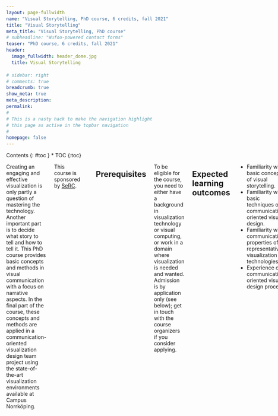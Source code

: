 ```yaml
---
layout: page-fullwidth
name: "Visual Storytelling, PhD course, 6 credits, fall 2021"
title: "Visual Storytelling"
meta_title: "Visual Storytelling, PhD course"
# subheadline: "Wufoo-powered contact forms"
teaser: "PhD course, 6 credits, fall 2021"
header:
  image_fullwidth: header_dome.jpg
  title: Visual Storytelling

# sidebar: right
# comments: true
breadcrumb: true
show_meta: true
meta_description:
permalink:
#
# This is a nasty hack to make the navigation highlight
# this page as active in the topbar navigation
#
homepage: false
---
```


<div class="row">
<div class="medium-4 medium-push-8 columns" markdown="1">
<div class="panel radius" markdown="1">
Contents
{: #toc }
*  TOC
{:toc}
</div>
</div><!-- /.medium-4.columns -->

<div class="medium-8 medium-pull-4 columns" markdown="1">

Creating an engaging and effective visualization is only partly a question of mastering the technology. Another important part is to decide what story to tell and how to tell it. This PhD course provides basic concepts and methods in visual communication with a focus on narrative aspects. In the final part of the course, these concepts and methods are applied in a communication-oriented visualization design team project using the state-of-the-art visualization environments available at Campus Norrköping.

This course is sponsored by [SeRC](https://e-science.se).

<span class='noborder'>[![SeRC](/images/serc-logo.png)](https://e-science.se)</span>

## Prerequisites

To be eligible for the course, you need to either have a background in visualization technology or visual computing, or work in a domain where visualization is needed and wanted. Admission is by application only (see below); get in touch with the course organizers if you consider applying.

## Expected learning outcomes
- Familiarity with basic concepts of visual storytelling. 
- Familiarity with basic techniques of communication-oriented visual design. 
- Familiarity with communicative properties of representative visualization technologies. 
- Experience of a communication-oriented visual design process. 

## Contents

Visual storytelling: 

- Narrativity, narrative structure, dramaturgical structure 
- Temporal and spatial narrative structures 
- Linear and interactive narrative structures 
- Visual representation – visual rhetorics, connotative and denotative meaning 
- The role of audio in visual storytelling 

Communication-oriented visual design: 

- Audience, message, effect 
- Iterative design process including intention, ideation, detailing and evaluation 
- Communicative intention techniques: personas, experiential qualities, communicative effects 
- Ideation techniques: mood boards, brainstorming, bodystorming, concept synthesis and assessment, etc. 
- Detailing (“prototyping”) techniques: synopsis, text scenario, user journey, sketch, storyboard, static comp, photo storyboard, enactment, video scenario, etc. 
- Evaluation techniques: usability testing, collaborative exploration, think-aloud, prompted recall, Wizard of Oz. 
- Professional visual storytelling practices 

Experiential analysis of the communicative properties of more or less immersive visualization environments: full-dome, 360 wall, large wall, HMD VR, multiuser touch table, handheld AR. 

## Organization
The course consists of three parts. 

The first part is a series of sessions (lectures, seminars, workshops, etc) introducing the basic concepts of visual storytelling and communication-oriented visual design. The sessions are focused on overview, enabling the student to identify and learn more about specific concepts and techniques as called for in the specific project (i.e., the third part of the course). 

The second part is a series of studies of the visualization environments available at Campus Norrköping, each involving an analysis of its salient communicative properties from a user-experience point of view. This part ends with a plenary session where the insights are summarized and collated. 

The third and final part is team project pulling together the previous parts. Each team defines a brief for a communication-oriented visual design project, ideally drawing on ongoing research represented in the team. The team then executes a communication-oriented visual design project under supervision, involving at least the following phases: identify communicative intention, ideate, synthesize at least three concepts, select one of them, detail a partial prototype, evaluate concept and prototype relative to communicative intention, revise concept and prototype, present concept and prototype. The expected deliverable of the project is a partially grounded concept for a production in one or more of the visualization environments available at Campus Norrköping. 

In terms of scheduling, the first and second parts overlap and run in parallel on location in Norrköping in the second half of August. The third part – the project – starts in September 2021 with team formation, ideally creating multidisciplinary teams (depending on the backgrounds of the participants). The team formation may be based on availability of good project ideas. The first step of the team’s work is to develop a project brief specifying a topic, a communicative purpose and an analysis of which visualization environments to focus on and why. Each team is assigned a process supervisor with suitable competence for the team’s brief. Moreover, communication design teachers and visualization technology specialists serve as resources for all teams. The project runs for the remainder of the fall 2021, with a final presentation tentatively scheduled for mid-January 2022.

### Proposed schedule for parts 1-2

{% include alert text='<b>Disclaimer:</b> If the pandemic restrictions allow for campus teaching and travel after the summer, we are planning to teach the first two parts of the course in an intensive format on location in Norrköping. Here is a tentative schedule for those parts.' %}

Suggested default time slots are 9.15-12 (AM) and 13.15-16 (PM). Slots adjacent to weekends are left empty to facilitate some travel needs. Normal text refers to taught sessions, italics & teal-colored are self-guided.

<style>
.selfguided {
    color: #45B29D;
    font-style: italic;
}
</style>

<table>
    <caption></caption>
    <thead>
        <tr>
            <td>Date</td><td>Morning</td><td>Afternoon</td>
        </tr>
    </thead>
    <tbody>
        <tr>
            <th>Aug 16</th>
            <td></td>
            <td>
                Course introduction. <span class='selfguided'>Individual study, preparation.</span>
            </td>
        </tr>
        <tr>
            <th>Aug 17</th>
            <td>
                9:15-11. Foundations of storytelling.<br>
                11:15-12. Storytelling in classical visual communication.
            </td>
            <td>
                <span class='selfguided'>Individual study, preparation.</span>
            </td>
        </tr>
        <tr>
            <th>Aug 18</th>
            <td>
                Interactive narrative. Storytelling in interaction design and information design. Audiovisual narrative.
            </td>
            <td>
                <span class='selfguided'>Individual study, preparation.</span>
            </td>
        </tr>
        <tr>
            <th>Aug 19</th>
            <td>
                Foundations of communication-oriented visual design.
            </td>
            <td>
                Foundations of communication-oriented visual design, cont.
            </td>
        </tr>
        <tr>
            <th>Aug 20</th>
            <td>
                Visual communication in education.
            </td>
            <td></td>
        </tr>
        <tr>
            <th>Aug 23</th>
            <td></td>
            <td>
                Introduction to experiential analysis of visualization environments. Group formation. 
                <span class='selfguided'>Groupwork, preparation.</span>
            </td>
        </tr>
        <tr>
            <th>Aug 24</th>
            <td>
                Introduction to HMD VR and handheld AR.
            </td>
            <td>
                Introduction to SIMlab.
            </td>
        </tr>
        <tr>
            <th>Aug 25</th>
            <td>
                The concept of Exploranation. Introduction to dome and touch tables.
            </td>
            <td>
                Introduction to the Decision Arena, VR Arena.
            </td>
        </tr>
        <tr>
            <th>Aug 26</th>
            <td>
                <span class='selfguided'>Groupwork on analysis, presentation preparation.</span>
            </td>
            <td>
                Seminar. Group presentations, discussions.
            </td>
        </tr>
        <tr>
            <th>Aug 27</th>
            <td>
                Introduction to part 3 (projects). Bootstrapping project briefs, team formation (process continues remotely). 
            </td>
            <td></td>
        </tr>
    </tbody>
</table>

## Course Material

<h4>Foundations of storytelling</h4>
- [Handout (pdf)](foundations_of_storytelling_handouts.pdf)
- [Sounds and music handout (pdf)](sounds_and_music_handouts.pdf)

<h4>Storytelling in classical visual communication</h4>
- [Handout (pdf)](VisualStorytelling_basics.pdf)

<h4>Audiovisual narrative</h4>
For the session Audiovisual narrative on Wednesday August 18, please watch the film at this [link](https://vimeo.com/525185218): <https://vimeo.com/525185218>

The Password has been sent out via email.

While watching the film, reflect on what the “message” of the film is. How is this message narrated? What storytelling elements are used to narrate this? How do these elements work together, relate to each other, or contrast to one other?

After the sessions Foundations of storytelling and Storytelling in classical visual communication on **Tuesday August 17**, you might also reflect upon:
+ Who is the intended audience?
+ What type of narrative structure are used?
+ What is the theme or moral of the story?
+ What roles have the camera scenic, the camera shots, the editing, the sounds, and the music?
+ How is the visual flow used and developed for the narration?
+ Is the storytelling linear, semi-linear, or non-linear?
+ What form elements and principles are used?
+ What semiotics are part of the narration?

<h4>Visual storytelling applied to visualization</h4>
It may be helpful to see how other scholars have applied concepts from classical storytelling to the field of visualization. Here are a couple of articles that contribute to such connections. They also provide reference lists that may be useful for your own further study. It is notable that most of the literature seems to focus on information visualization as opposed to scientific visualization, but the reasoning used particularly in Segel and Heer (2010) should be quite broadly applicable.

1. Segel, E., Heer, J. (2010). Narrative Visualization: Telling Stories with Data. IEEE Trans. Visualization and Computer Graphics 16(6):1139-1148.
The authors analyze a broad collection of visualizations using a framework of classical storytelling concepts and constructs, showing the feasibility of such an approach and highlight some white spots in the emerging design space that may warrant further exploration. [pdf](segel_heer_2010.pdf)
2. Gray, J. (2020). The data epic: Visualization practices for narrating life and death at a distance. In Engebretsen, M., Kennedy, H. (eds.) Data Visualization in Society. Amsterdam University Press.
This is a case study based on two works of what the author calls “cinematic data visualization”, and it may be inspirational in particular for those of you who think about the problems of visualizing scale. In any case, it provides two fine examples of classical storytelling concepts applied to visualization. [pdf](gray_2020.pdf)

<h4>Foundations of communication-oriented visual design</h4>
- [Slides (pdf)](Jonas_210819.pdf)

<h4>Visual communication in education</h4>
- [Slides (pdf)](Konrad_210820.pdf)

<h4>Experiential analysis of visualization environments</h4>
- [Handout (pdf)](week_2_handout.pdf)
- [Summary of results (pdf)](part_2_results.pdf)

<h4>Part 3: The project</h4>
- [Instructions (pdf)](part_3_instructions.pdf)

## Examination
Active participation in the first and second parts of the course. Adequate contribution to team project demonstrating the fulfillment of the expected learning outcomes.

## Admission
PhD students who are interested in taking the course need to get in touch with one of the course organizers. If you are not already familiar to the course organizers, please provide a résumé and a brief motivation for your interest in the course. Attendance is capped at 20 participants due to the limited availability of the visualization environments used in the course. Please register your interest to participate no later than March 31, 2021; notification of admission will be given no later than April 15.

## Contact
The course organizers are Ingrid Hotz (scientific visualization) and Jonas Löwgren (interaction and information design). We look forward to discussing your eligibility and answering any other questions you might have concerning the course.

Ingrid Hotz, [ingrid.hotz@liu.se](mailto:ingrid.hotz@liu.se?subject=Visual Story Telling:), +46 11 36 34 62

Jonas Löwgren, [jonas.lowgren@liu.se](jonas.lowgren@liu.se?subject=Visual Story Telling:), +46 11 36 36 54

</div><!-- /.medium-8.columns -->
</div><!-- /.row -->
